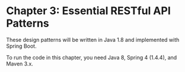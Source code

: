 # Chapter 3: Essential RESTful API Patterns

These design patterns will be written in Java 1.8 and implemented with Spring Boot.

To run the code in this chapter, you need Java 8, Spring 4 (1.4.4), and Maven 3.x.